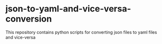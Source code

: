 # json-to-yaml-and-vice-versa-conversion
This repository contains python scripts for converting json files to yaml files and vice-versa 
